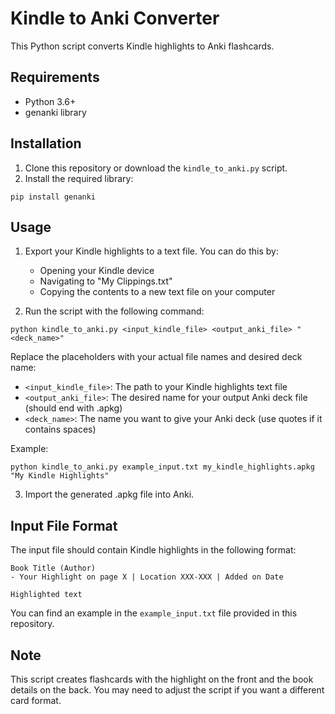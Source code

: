 # Kindle to Anki Converter

This Python script converts Kindle highlights to Anki flashcards.

## Requirements

- Python 3.6+
- genanki library

## Installation

1. Clone this repository or download the `kindle_to_anki.py` script.
2. Install the required library:

```
pip install genanki
```

## Usage

1. Export your Kindle highlights to a text file. You can do this by:
   - Opening your Kindle device
   - Navigating to "My Clippings.txt"
   - Copying the contents to a new text file on your computer

2. Run the script with the following command:

```
python kindle_to_anki.py <input_kindle_file> <output_anki_file> "<deck_name>"
```

Replace the placeholders with your actual file names and desired deck name:
- `<input_kindle_file>`: The path to your Kindle highlights text file
- `<output_anki_file>`: The desired name for your output Anki deck file (should end with .apkg)
- `<deck_name>`: The name you want to give your Anki deck (use quotes if it contains spaces)

Example:
```
python kindle_to_anki.py example_input.txt my_kindle_highlights.apkg "My Kindle Highlights"
```

3. Import the generated .apkg file into Anki.

## Input File Format

The input file should contain Kindle highlights in the following format:

```
Book Title (Author)
- Your Highlight on page X | Location XXX-XXX | Added on Date

Highlighted text

```

You can find an example in the `example_input.txt` file provided in this repository.

## Note

This script creates flashcards with the highlight on the front and the book details on the back. You may need to adjust the script if you want a different card format.
